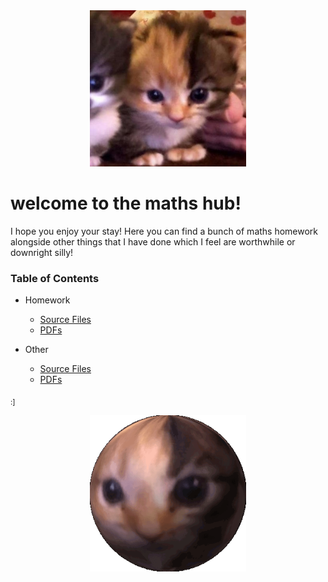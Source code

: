 <div align="center">
	<img src="assets/cat.jpg" height="250">
</div>

# welcome to the maths hub!

I hope you enjoy your stay! Here you can find a bunch of maths homework alongside other things that I have done which I feel are worthwhile or downright silly!

### Table of Contents

- Homework
	- [Source Files](https://github.com/newtykins/maths/blob/main/tex/Homework)
	- [PDFs](https://github.com/newtykins/maths/blob/main/pdf/Homework)

- Other
	- [Source Files](https://github.com/newtykins/maths/blob/main/tex/Other)
	- [PDFs](https://github.com/newtykins/maths/blob/main/pdf/Other)

<sub>:]</sub>

<div align="center">
	<img src="assets/globe.gif" height="250">
</div>
